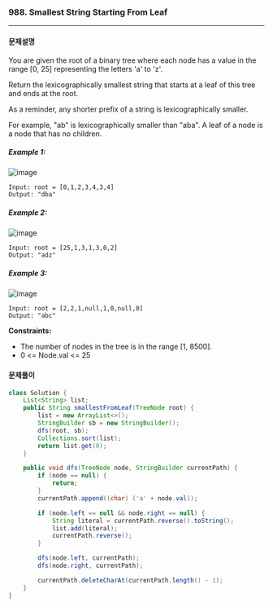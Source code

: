 ### 988. Smallest String Starting From Leaf

---

#### 문제설명

You are given the root of a binary tree where each node has a value in the range [0, 25] representing the letters 'a' to 'z'.

Return the lexicographically smallest string that starts at a leaf of this tree and ends at the root.

As a reminder, any shorter prefix of a string is lexicographically smaller.

For example, "ab" is lexicographically smaller than "aba".
A leaf of a node is a node that has no children.

##### Example 1:

![image](https://assets.leetcode.com/uploads/2019/01/30/tree1.png)

```
Input: root = [0,1,2,3,4,3,4]
Output: "dba"
```

##### Example 2:

![image](https://assets.leetcode.com/uploads/2019/01/30/tree2.png)

```
Input: root = [25,1,3,1,3,0,2]
Output: "adz"
```

##### Example 3:

![image](https://assets.leetcode.com/uploads/2019/02/01/tree3.png)

```
Input: root = [2,2,1,null,1,0,null,0]
Output: "abc"
```

**Constraints:**

- The number of nodes in the tree is in the range [1, 8500].
- 0 <= Node.val <= 25

#### 문제풀이

```java
class Solution {
    List<String> list;
    public String smallestFromLeaf(TreeNode root) {
        list = new ArrayList<>();
        StringBuilder sb = new StringBuilder();
        dfs(root, sb);
        Collections.sort(list);
        return list.get(0);
    }

    public void dfs(TreeNode node, StringBuilder currentPath) {
        if (node == null) {
            return;
        }
        currentPath.append((char) ('a' + node.val));

        if (node.left == null && node.right == null) {
            String literal = currentPath.reverse().toString();
            list.add(literal);
            currentPath.reverse();
        }

        dfs(node.left, currentPath);
        dfs(node.right, currentPath);

        currentPath.deleteCharAt(currentPath.length() - 1);
    }
}
```

